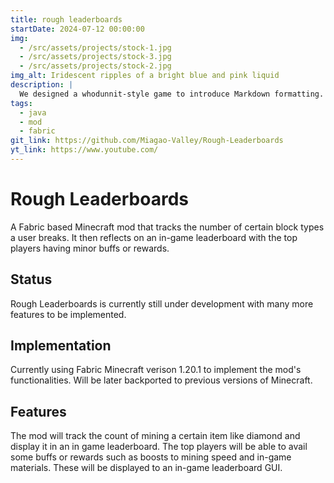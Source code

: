 ```yaml
---
title: rough leaderboards
startDate: 2024-07-12 00:00:00
img:
  - /src/assets/projects/stock-1.jpg
  - /src/assets/projects/stock-3.jpg
  - /src/assets/projects/stock-2.jpg
img_alt: Iridescent ripples of a bright blue and pink liquid
description: |
  We designed a whodunnit-style game to introduce Markdown formatting. Suspense — suspicion — syntax!
tags:
  - java
  - mod
  - fabric
git_link: https://github.com/Miagao-Valley/Rough-Leaderboards
yt_link: https://www.youtube.com/
---
```


# Rough Leaderboards

A Fabric based Minecraft mod that tracks the number of certain block types a user breaks. It then reflects on an in-game leaderboard with the top players having minor buffs or rewards.

## Status

Rough Leaderboards is currently still under development with many more features to be implemented.


## Implementation

Currently using Fabric Minecraft verison 1.20.1 to implement the mod's functionalities. Will be later backported to previous versions of Minecraft.


## Features

The mod will track the count of mining a certain item like diamond and display it in an in game leaderboard. The top players will be able to avail some buffs or rewards such as boosts to mining speed and in-game materials. These will be displayed to an in-game leaderboard GUI.

